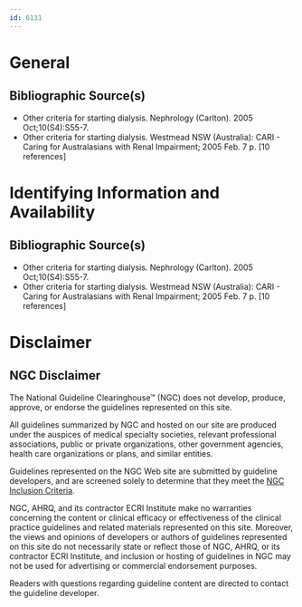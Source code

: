 ```yaml
---
id: 6131
---
```


# General

## Bibliographic Source(s)

- Other criteria for starting dialysis. Nephrology (Carlton). 2005 Oct;10(S4):S55-7.
- Other criteria for starting dialysis. Westmead NSW (Australia): CARI - Caring for Australasians with Renal Impairment; 2005 Feb. 7 p. [10 references]

# Identifying Information and Availability

## Bibliographic Source(s)

- Other criteria for starting dialysis. Nephrology (Carlton). 2005 Oct;10(S4):S55-7.
- Other criteria for starting dialysis. Westmead NSW (Australia): CARI - Caring for Australasians with Renal Impairment; 2005 Feb. 7 p. [10 references]

# Disclaimer

## NGC Disclaimer

The National Guideline Clearinghouse™ (NGC) does not develop, produce, approve, or endorse the guidelines represented on this site.

All guidelines summarized by NGC and hosted on our site are produced under the auspices of medical specialty societies, relevant professional associations, public or private organizations, other government agencies, health care organizations or plans, and similar entities.

Guidelines represented on the NGC Web site are submitted by guideline developers, and are screened solely to determine that they meet the [NGC Inclusion Criteria](/help-and-about/summaries/inclusion-criteria).

NGC, AHRQ, and its contractor ECRI Institute make no warranties concerning the content or clinical efficacy or effectiveness of the clinical practice guidelines and related materials represented on this site. Moreover, the views and opinions of developers or authors of guidelines represented on this site do not necessarily state or reflect those of NGC, AHRQ, or its contractor ECRI Institute, and inclusion or hosting of guidelines in NGC may not be used for advertising or commercial endorsement purposes.

Readers with questions regarding guideline content are directed to contact the guideline developer.

